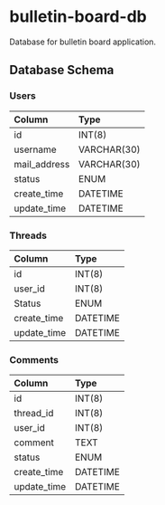 # bulletin-board-db
Database for bulletin board application.

## Database Schema
### Users
| Column       | Type        |
|:-------------|:------------|
| id           | INT(8)      |
| username     | VARCHAR(30) |
| mail_address | VARCHAR(30) |
| status       | ENUM        |
| create_time  | DATETIME    |
| update_time  | DATETIME    |

### Threads
| Column      | Type     |
|:------------|:---------|
| id          | INT(8)   |
| user_id     | INT(8)   |
| Status      | ENUM     |
| create_time | DATETIME |
| update_time | DATETIME |
 
### Comments
| Column      | Type     |
|:------------|:---------|
| id          | INT(8)   |
| thread_id   | INT(8)   |
| user_id     | INT(8)   |
| comment     | TEXT     |
| status      | ENUM     |
| create_time | DATETIME |
| update_time | DATETIME |
